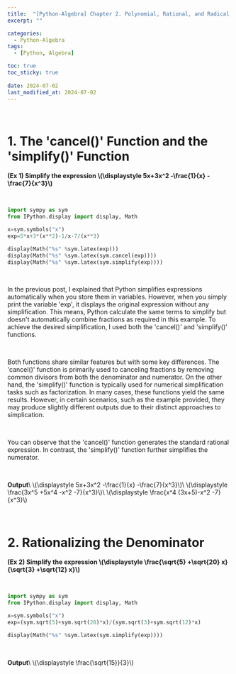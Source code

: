 ```yaml
---
title:  "[Python-Algebra] Chapter 2. Polynomial, Rational, and Radical Expressions"
excerpt: ""

categories:
  - Python-Algebra
tags:
  - [Python, Algebra]

toc: true
toc_sticky: true
 
date: 2024-07-02
last_modified_at: 2024-07-02
---
```


&nbsp;

# 1. The 'cancel()' Function and the 'simplify()' Function
**(Ex 1) Simplify the expression \\(\displaystyle 5x+3x^2 -\frac{1}{x} -\frac{7}{x^3}\\)**

&nbsp;

```python
import sympy as sym
from IPython.display import display, Math

x=sym.symbols("x")
exp=5*x+3*(x**2)-1/x-7/(x**3)

display(Math("%s" %sym.latex(exp)))
display(Math("%s" %sym.latex(sym.cancel(exp))))
display(Math("%s" %sym.latex(sym.simplify(exp))))
```

&nbsp;

In the previous post, I explained that Python simplifies expressions automatically when you store them in variables. However, when you simply print the variable 'exp', it displays the original expression without any simplification. This means, Python calculate the same terms to simplify but doesn't automatically combine fractions as required in this example. To achieve the desired simplification, I used both the 'cancel()' and 'simplify()' functions.

&nbsp;

Both functions share similar features but with some key differences. The 'cancel()' function is primarily used to canceling fractions by removing common divisors from both the denominator and numerator. On the other hand, the 'simplify()' function is typically used for numerical simplification tasks such as factorization. In many cases, these functions yield the same results. However, in certain scenarios, such as the example provided, they may produce slightly different outputs due to their distinct approaches to simplication.

&nbsp;

You can observe that the 'cancel()' function generates the standard rational expression. In contrast, the 'simplify()' function further simplifies the numerator.

&nbsp;

**Output**\\
\\(\displaystyle 5x+3x^2 -\frac{1}{x} -\frac{7}{x^3}\\)\\
\\(\displaystyle \frac{3x^5 +5x^4 -x^2 -7}{x^3}\\)\\
\\(\displaystyle \frac{x^4 (3x+5)-x^2 -7}{x^3}\\)

&nbsp;

# 2. Rationalizing the Denominator
**(Ex 2) Simplify the expression \\(\displaystyle \frac{\sqrt{5} +\sqrt{20} x}{\sqrt{3} +\sqrt{12} x}\\)**

&nbsp;

```python
import sympy as sym
from IPython.display import display, Math

x=sym.symbols("x")
exp=(sym.sqrt(5)+sym.sqrt(20)*x)/(sym.sqrt(3)+sym.sqrt(12)*x)

display(Math("%s" %sym.latex(sym.simplify(exp))))
```

&nbsp;

**Output**\\
\\(\displaystyle \frac{\sqrt{15}}{3}\\)
